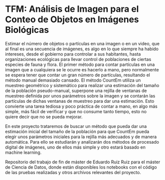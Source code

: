 # TFM: Análisis de Imagen para el Conteo de Objetos en Imágenes Biológicas

Estimar el número de objetos o partículas en una imagen o en un video, que al final es una secuencia de imágenes, es algo en lo que siempre ha habido intereses, desde el gobierno para controlar a sus habitantes, hasta organizaciones ecológicas para llevar control de poblaciones de ciertas especies de fauna y flora. El primer método para contar partículas en una imagen que a cualquiera se le ocurre es hacerlo a mano, pero normalmente se espera tener que contar un gran número de partículas, resultando el método manual demasiado cansado. El método CountEm utiliza un muestreo geométrico y sistemático para realizar una estimación del tamaño de la población pseudo-manual, superpone una rejilla de ventanas de muestreo definida por unos parámetros sobre la imagen y se contarán las partículas de dichas ventanas de muestreo para dar una estimación. Esto convierte una tarea tediosa y poco práctica de contar a mano, en algo más simple, más fácil de verificar y que no consume tanto tiempo, esto no quiere decir que no se pueda mejorar.

En este proyecto trataremos de buscar un método que pueda dar una estimación inicial del tamaño de la población para que CountEm pueda elegir unos parámetros iniciales para la rejilla más adecuados y de manera automática. Para ello se estudiarán y analizarán dos métodos de procesado digital de imágenes, uno de ellos más simple y otro estará basado en machine learning.


Repositorio del trabajo de fin de máster de Eduardo Ruiz Ruiz para el máster de Ciencia de Datos, donde están disponibles los notebooks con el código de las pruebas realizadas y otros archivos relevantes del proyecto.
